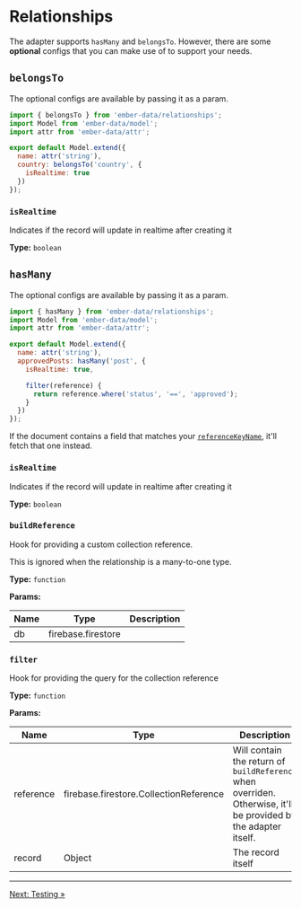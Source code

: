 # Relationships

The adapter supports `hasMany` and `belongsTo`. However, there are some **optional** configs that you can make use of to support your needs.

## `belongsTo`

The optional configs are available by passing it as a param.

```javascript
import { belongsTo } from 'ember-data/relationships';
import Model from 'ember-data/model';
import attr from 'ember-data/attr';

export default Model.extend({
  name: attr('string'),
  country: belongsTo('country', {
    isRealtime: true
  })
});
```

### `isRealtime`

Indicates if the record will update in realtime after creating it

**Type:** `boolean`

## `hasMany`

The optional configs are available by passing it as a param.

```javascript
import { hasMany } from 'ember-data/relationships';
import Model from 'ember-data/model';
import attr from 'ember-data/attr';

export default Model.extend({
  name: attr('string'),
  approvedPosts: hasMany('post', {
    isRealtime: true,

    filter(reference) {
      return reference.where('status', '==', 'approved');
    }
  })
});
```

If the document contains a field that matches your [`referenceKeyName`](02-configuration.md#settings), it'll fetch that one instead.

### `isRealtime`

Indicates if the record will update in realtime after creating it

**Type:** `boolean`

### `buildReference`

Hook for providing a custom collection reference.

This is ignored when the relationship is a many-to-one type.

**Type:** `function`

**Params:**

| Name   | Type               | Description       |
| -------| ------------------ | ----------------- |
| db     | firebase.firestore |                   |

### `filter`

Hook for providing the query for the collection reference

**Type:** `function`

**Params:**

| Name      | Type                                   | Description                                                                                                     |
| --------- | -------------------------------------- | --------------------------------------------------------------------------------------------------------------- |
| reference | firebase.firestore.CollectionReference | Will contain the return of `buildReference` when overriden. Otherwise, it'll be provided by the adapter itself. |
| record    | Object                                 | The record itself                                                                                               |

---

[Next: Testing »](07-testing.md)

